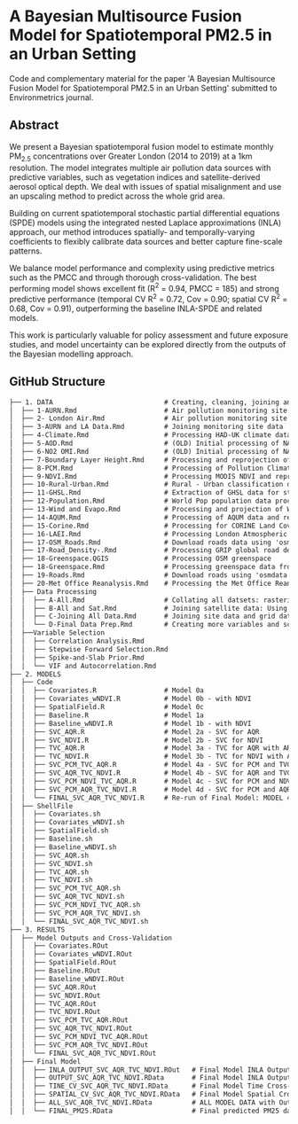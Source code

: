# A Bayesian Multisource Fusion Model for Spatiotemporal PM2.5 in an Urban Setting

Code and complementary material for the paper 'A Bayesian Multisource Fusion Model for Spatiotemporal PM2.5 in an Urban Setting' submitted to Environmetrics journal.

## Abstract

We present a Bayesian spatiotemporal fusion model to estimate monthly PM$_{2.5}$ concentrations over Greater London (2014 to 2019) at a 1km resolution. The model integrates multiple air pollution data sources with predictive variables, such as vegetation indices and satellite-derived aerosol optical depth. We deal with issues of spatial misalignment and use an upscaling method to predict across the whole grid area. 

Building on current spatiotemporal stochastic partial differential equations (SPDE) models using the integrated nested Laplace approximations (INLA) approach, our method introduces spatially- and temporally-varying coefficients to flexibly calibrate data sources and better capture fine-scale patterns.

We balance model performance and complexity using predictive metrics such as the PMCC and through thorough cross-validation. The best performing model shows excellent fit (R$^2$ = 0.94, PMCC = 185) and strong predictive performance (temporal CV R$^2$ = 0.72, Cov = 0.90; spatial CV R$^2$ = 0.68, Cov = 0.91), outperforming the baseline INLA-SPDE and related models.

This work is particularly valuable for policy assessment and future exposure studies, and model uncertainty can be explored directly from the outputs of the Bayesian modelling approach.

## GitHub Structure

```md
├── 1. DATA                            # Creating, cleaning, joining and extracting all model data and full potential covariates
│  ├── 1-AURN.Rmd                      # Air pollution monitoring site data from the Automatic Urban and Rural Network (AURN)
│  ├── 2- London Air.Rmd               # Air pollution monitoring site data from the London Air network
│  ├── 3-AURN and LA Data.Rmd          # Joining monitoring site data
│  ├── 4-Climate.Rmd                   # Processing HAD-UK climate data
│  ├── 5-AOD.Rmd                       # (OLD) Initial processing of NASA MAIAC AOD satellite data with Inverse Distance Weighting for gap filling
│  ├── 6-NO2 OMI.Rmd                   # (OLD) Initial processing of NASA OMI/AURA NO2 column data with Inverse Distance Weighting for gap filling
│  ├── 7-Boundary Layer Height.Rmd     # Processing and reprojection of Boundary Layer Height (BLH) from ERA5 Land
│  ├── 8-PCM.Rmd                       # Processing of Pollution Climate Mapping (PCM) model data
│  ├── 9-NDVI.Rmd                      # Processing MODIS NDVI and reprojection with Inverse Distance Weight
│  ├── 10-Rural-Urban.Rmd              # Rural - Urban classification of UK output areas
│  ├── 11-GHSL.Rmd                     # Extraction of GHSL data for study domain and reprojection
│  ├── 12-Population.Rmd               # World Pop population data processing
│  ├── 13-Wind and Evapo.Rmd           # Processing and projection of Wind and Evapotranspiration/Evaporation from ERA5 Land
│  ├── 14-AQUM.Rmd                     # Processing of AQUM data and reprojection by Inverse Distance Weighting
│  ├── 15-Corine.Rmd                   # Processing for CORINE Land Cover data and categorisation 
│  ├── 16-LAEI.Rmd                     # Processing London Atmospheric Emissions Inventory
│  ├── 17-OSM_Roads.Rmd                # Download roads data using 'osmdata' and creating measures of nearby roads
│  ├── 17-Road_Density-.Rmd            # Processing GRIP global road density data
│  ├── 18-Greenspace.QGIS              # Processing OSM greenspace
│  ├── 18-Greenspace.Rmd               # Processing greenspace data from QGIS
│  ├── 19-Roads.Rmd                    # Download roads using 'osmdata', creating distance to road variables
│  ├── 20-Met Office Reanalysis.Rmd    # Processing the Met Office Reanalysis of the AQUM model
│  ├── Data Processing
│  │  ├── A-All.Rmd                    # Collating all datsets: rasterisation and extract at monitoring site locations
│  │  ├── B-All and Sat.Rmd            # Joining satellite data: Using Inverse Distance Weighting to gap fill, reproject and extract at monitoring site locations
│  │  ├── C-Joining All Data.Rmd       # Joining site data and grid data and creating various different variables
│  │  └── D-Final Data Prep.Rmd        # Creating more variables and scaling covariates
│  ├──Variable Selection
│  │  ├── Correlation Analysis.Rmd
│  │  ├── Stepwise Forward Selection.Rmd
│  │  ├── Spike-and-Slab Prior.Rmd
│  │  └── VIF and Autocorrelation.Rmd
├── 2. MODELS
│  ├── Code
│  │  ├── Covariates.R                 # Model 0a
│  │  ├── Covariates_wNDVI.R           # Model 0b - with NDVI
│  │  ├── SpatialField.R               # Model 0c
│  │  ├── Baseline.R                   # Model 1a
│  │  ├── Baseline_wNDVI.R             # Model 1b - with NDVI
│  │  ├── SVC_AQR.R                    # Model 2a - SVC for AQR
│  │  ├── SVC_NDVI.R                   # Model 2b - SVC for NDVI
│  │  ├── TVC_AQR.R                    # Model 3a - TVC for AQR with AR1 Time
│  │  ├── TVC_NDVI.R                   # Model 3b - TVC for NDVI with AR1 Time
│  │  ├── SVC_PCM_TVC_AQR.R            # Model 4a - SVC for PCM and TVC for AQR with AR1 Time
│  │  ├── SVC_AQR_TVC_NDVI.R           # Model 4b - SVC for AQR and TVC for NDVI with AR1 Time
│  │  ├── SVC_PCM_NDVI_TVC_AQR.R       # Model 4c - SVC for PCM and NDVI, and TVC for AQR with AR1 Time
│  │  ├── SVC_PCM_AQR_TVC_NDVI.R       # Model 4d - SVC for PCM and AQR, and TVC for NDVI with AR1 Time
│  │  └── FINAL_SVC_AQR_TVC_NDVI.R     # Re-run of Final Model: MODEL 4b - SVC for AQR and TVC for NDVI with AR1 Time with 'Laplace' method
│  ├── ShellFile
│  │  ├── Covariates.sh
│  │  ├── Covariates_wNDVI.sh
│  │  ├── SpatialField.sh
│  │  ├── Baseline.sh                  
│  │  ├── Baseline_wNDVI.sh 
│  │  ├── SVC_AQR.sh
│  │  ├── SVC_NDVI.sh 
│  │  ├── TVC_AQR.sh 
│  │  ├── TVC_NDVI.sh
│  │  ├── SVC_PCM_TVC_AQR.sh 
│  │  ├── SVC_AQR_TVC_NDVI.sh 
│  │  ├── SVC_PCM_NDVI_TVC_AQR.sh  
│  │  ├── SVC_PCM_AQR_TVC_NDVI.sh 
│  │  └── FINAL_SVC_AQR_TVC_NDVI.sh 
├── 3. RESULTS
│  ├── Model Outputs and Cross-Validation
│  │  ├── Covariates.ROut
│  │  ├── Covariates_wNDVI.ROut
│  │  ├── SpatialField.ROut
│  │  ├── Baseline.ROut                  
│  │  ├── Baseline_wNDVI.ROut 
│  │  ├── SVC_AQR.ROut
│  │  ├── SVC_NDVI.ROut 
│  │  ├── TVC_AQR.ROut 
│  │  ├── TVC_NDVI.ROut
│  │  ├── SVC_PCM_TVC_AQR.ROut 
│  │  ├── SVC_AQR_TVC_NDVI.ROut 
│  │  ├── SVC_PCM_NDVI_TVC_AQR.ROut  
│  │  ├── SVC_PCM_AQR_TVC_NDVI.ROut 
│  │  └── FINAL_SVC_AQR_TVC_NDVI.ROut 
│  ├── Final Model
│  │  ├── INLA_OUTPUT_SVC_AQR_TVC_NDVI.ROut   # Final Model INLA Output File
│  │  ├── OUTPUT_SVC_AQR_TVC_NDVI.RData       # Final Model INLA Output Data
│  │  ├── TINE_CV_SVC_AQR_TVC_NDVI.RData      # Final Model Time Cross-Validation INLA Output Data
│  │  ├── SPATIAL_CV_SVC_AQR_TVC_NDVI.RData   # Final Model Spatial Cross-Validation INLA Output Data
│  │  ├── ALL_SVC_AQR_TVC_NDVI.RData          # ALL MODEL DATA with Outputs: Dataframe of all data with final model output
│  │  └── FINAL_PM25.RData                    # Final predicted PM25 data: observed, predicted, sd, quantiles, etc



